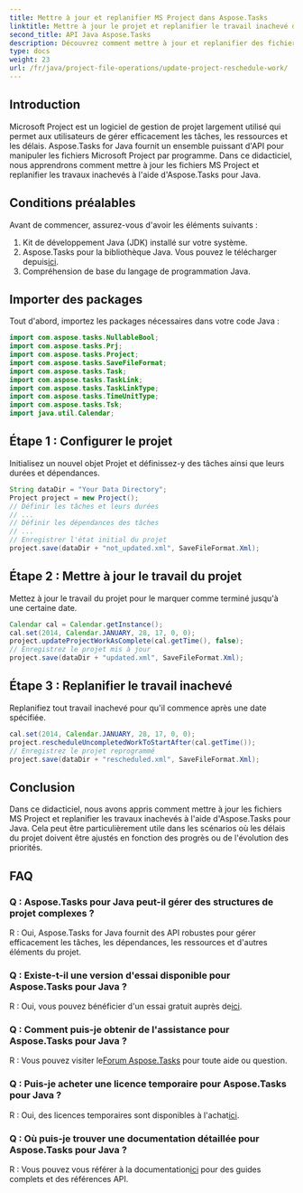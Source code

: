 ```yaml
---
title: Mettre à jour et replanifier MS Project dans Aspose.Tasks
linktitle: Mettre à jour le projet et replanifier le travail inachevé dans Aspose.Tasks
second_title: API Java Aspose.Tasks
description: Découvrez comment mettre à jour et replanifier des fichiers MS Project par programme à l'aide d'Aspose.Tasks pour Java.
type: docs
weight: 23
url: /fr/java/project-file-operations/update-project-reschedule-work/
---
```

## Introduction
Microsoft Project est un logiciel de gestion de projet largement utilisé qui permet aux utilisateurs de gérer efficacement les tâches, les ressources et les délais. Aspose.Tasks for Java fournit un ensemble puissant d'API pour manipuler les fichiers Microsoft Project par programme. Dans ce didacticiel, nous apprendrons comment mettre à jour les fichiers MS Project et replanifier les travaux inachevés à l'aide d'Aspose.Tasks pour Java.
## Conditions préalables
Avant de commencer, assurez-vous d'avoir les éléments suivants :
1. Kit de développement Java (JDK) installé sur votre système.
2.  Aspose.Tasks pour la bibliothèque Java. Vous pouvez le télécharger depuis[ici](https://releases.aspose.com/tasks/java/).
3. Compréhension de base du langage de programmation Java.

## Importer des packages
Tout d'abord, importez les packages nécessaires dans votre code Java :
```java
import com.aspose.tasks.NullableBool;
import com.aspose.tasks.Prj;
import com.aspose.tasks.Project;
import com.aspose.tasks.SaveFileFormat;
import com.aspose.tasks.Task;
import com.aspose.tasks.TaskLink;
import com.aspose.tasks.TaskLinkType;
import com.aspose.tasks.TimeUnitType;
import com.aspose.tasks.Tsk;
import java.util.Calendar;
```
## Étape 1 : Configurer le projet
Initialisez un nouvel objet Projet et définissez-y des tâches ainsi que leurs durées et dépendances.
```java
String dataDir = "Your Data Directory";
Project project = new Project();
// Définir les tâches et leurs durées
// ...
// Définir les dépendances des tâches
// ...
// Enregistrer l'état initial du projet
project.save(dataDir + "not_updated.xml", SaveFileFormat.Xml);
```
## Étape 2 : Mettre à jour le travail du projet
Mettez à jour le travail du projet pour le marquer comme terminé jusqu'à une certaine date.
```java
Calendar cal = Calendar.getInstance();
cal.set(2014, Calendar.JANUARY, 28, 17, 0, 0);
project.updateProjectWorkAsComplete(cal.getTime(), false);
// Enregistrez le projet mis à jour
project.save(dataDir + "updated.xml", SaveFileFormat.Xml);
```
## Étape 3 : Replanifier le travail inachevé
Replanifiez tout travail inachevé pour qu'il commence après une date spécifiée.
```java
cal.set(2014, Calendar.JANUARY, 28, 17, 0, 0);
project.rescheduleUncompletedWorkToStartAfter(cal.getTime());
// Enregistrez le projet reprogrammé
project.save(dataDir + "rescheduled.xml", SaveFileFormat.Xml);
```

## Conclusion
Dans ce didacticiel, nous avons appris comment mettre à jour les fichiers MS Project et replanifier les travaux inachevés à l'aide d'Aspose.Tasks pour Java. Cela peut être particulièrement utile dans les scénarios où les délais du projet doivent être ajustés en fonction des progrès ou de l'évolution des priorités.

## FAQ
### Q : Aspose.Tasks pour Java peut-il gérer des structures de projet complexes ?
R : Oui, Aspose.Tasks for Java fournit des API robustes pour gérer efficacement les tâches, les dépendances, les ressources et d'autres éléments du projet.
### Q : Existe-t-il une version d'essai disponible pour Aspose.Tasks pour Java ?
 R : Oui, vous pouvez bénéficier d'un essai gratuit auprès de[ici](https://releases.aspose.com/).
### Q : Comment puis-je obtenir de l'assistance pour Aspose.Tasks pour Java ?
 R : Vous pouvez visiter le[Forum Aspose.Tasks](https://forum.aspose.com/c/tasks/15) pour toute aide ou question.
### Q : Puis-je acheter une licence temporaire pour Aspose.Tasks pour Java ?
 R : Oui, des licences temporaires sont disponibles à l'achat[ici](https://purchase.aspose.com/temporary-license/).
### Q : Où puis-je trouver une documentation détaillée pour Aspose.Tasks pour Java ?
 R : Vous pouvez vous référer à la documentation[ici](https://reference.aspose.com/tasks/java/) pour des guides complets et des références API.
